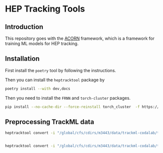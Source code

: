 # HEP Tracking Tools


## Introduction
This repository goes with the [ACORN](https://gitlab.cern.ch/gnn4itkteam/acorn/-/tree/dev/acorn?ref_type=heads) framework, which is a framework for training ML models for HEP tracking.


## Installation
First install the `poetry` tool by following the <script src="https://gist.github.com/xju2/b4fd9d7db62a7a5345b190aae75d231e.js"></script> instructions.

Then you can install the `heptracktool` package by
```bash
poetry install --with dev,docs
```
Then you need to install the `FRNN` and `torch-cluster` packages.
```bash
pip install --no-cache-dir --force-reinstall torch_cluster  -f https://data.pyg.org/whl/torch-2.5.1+cu124.html
```


## Preprocessing TrackML data

```bash
heptracktool convert -i "/global/cfs/cdirs/m3443/data/trackml-codalab/train_100" -o "/global/cfs/cdirs/m3443/usr/xju/data/trackml/train_100_parquet" -w 32


heptracktool convert -i "/global/cfs/cdirs/m3443/data/trackml-codalab/train_all" -o "/global/cfs/cdirs/m3443/usr/xju/data/trackml/train_all_parquet" -w 32
```
